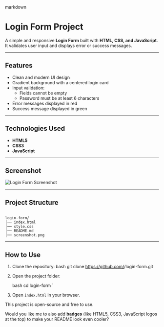 markdown
#  Login Form Project

A simple and responsive **Login Form** built with **HTML, CSS, and JavaScript**.  
It validates user input and displays error or success messages.

---

##  Features
- Clean and modern UI design  
- Gradient background with a centered login card  
- Input validation:
  - Fields cannot be empty  
  - Password must be at least 6 characters  
- Error messages displayed in red  
- Success message displayed in green  

---

##  Technologies Used
- **HTML5**
- **CSS3**
- **JavaScript**

---

##  Screenshot
![Login Form Screenshot](./screenshot.png)

---

##  Project Structure
```

login-form/
│── index.html
│── style.css
│── README.md
│── screenshot.png

````

---

##  How to Use
1. Clone the repository:
   bash
   git clone https://github.com/<your-username>/login-form.git


2. Open the project folder:

   bash
   cd login-form
   `
3. Open `index.html` in your browser.





This project is open-source and free to use.


Would you like me to also add **badges** (like HTML5, CSS3, JavaScript logos at the top) to make your README look even cooler?
```
